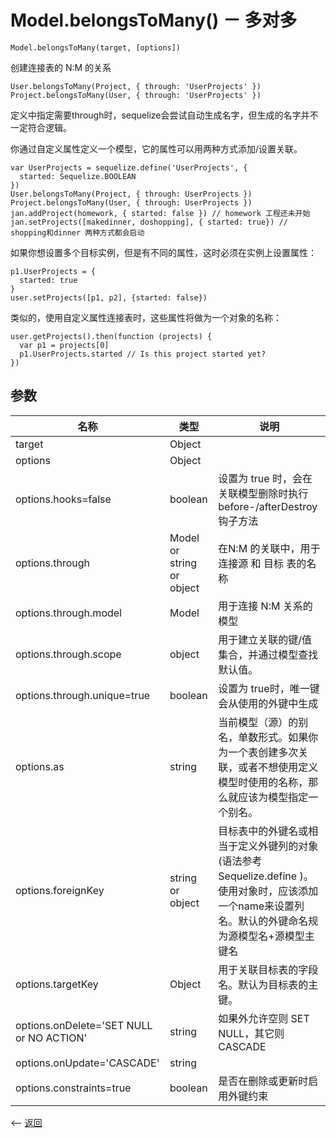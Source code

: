 # Model.belongsToMany() － 多对多

````
Model.belongsToMany(target, [options])
````

创建连接表的 N:M 的关系

````
User.belongsToMany(Project, { through: 'UserProjects' })
Project.belongsToMany(User, { through: 'UserProjects' })
````

定义中指定需要through时，sequelize会尝试自动生成名字，但生成的名字并不一定符合逻辑。

你通过自定义属性定义一个模型，它的属性可以用两种方式添加/设置关联。

````
var UserProjects = sequelize.define('UserProjects', {
  started: Sequelize.BOOLEAN
})
User.belongsToMany(Project, { through: UserProjects })
Project.belongsToMany(User, { through: UserProjects })
jan.addProject(homework, { started: false }) // homework 工程还未开始
jan.setProjects([makedinner, doshopping], { started: true}) // shopping和dinner 两种方式都会启动
````

如果你想设置多个目标实例，但是有不同的属性，这时必须在实例上设置属性：

````
p1.UserProjects = {
  started: true
}
user.setProjects([p1, p2], {started: false}) 
````

类似的，使用自定义属性连接表时，这些属性将做为一个对象的名称：

````
user.getProjects().then(function (projects) {
  var p1 = projects[0]
  p1.UserProjects.started // Is this project started yet?
})
````

## 参数

| 名称             | 类型            | 说明              |
| --------------- | --------------- | ---------------  |
| target         | Object          |                  |
| options         | Object          |    |
| options.hooks=false | boolean | 设置为 true 时，会在关联模型删除时执行 before-/afterDestroy 钩子方法 |
| options.through | Model or string or object |  在N:M 的关联中，用于连接源 和 目标 表的名称  |
| options.through.model | Model |  用于连接 N:M 关系的模型  |
| options.through.scope | object |  用于建立关联的键/值集合，并通过模型查找默认值。  |
| options.through.unique=true | boolean |  设置为 true时，唯一键会从使用的外键中生成  |
| options.as | string | 当前模型（源）的别名，单数形式。如果你为一个表创建多次关联，或者不想使用定义模型时使用的名称，那么就应该为模型指定一个别名。 |
| options.foreignKey | string or object  | 目标表中的外键名或相当于定义外键列的对象 (语法参考 Sequelize.define )。使用对象时，应该添加一个name来设置列名。默认的外键命名规为源模型名+源模型主键名|
| options.targetKey  | Object          |  用于关联目标表的字段名。默认为目标表的主键。 |
| options.onDelete='SET NULL or NO ACTION' | string | 如果外允许空则 SET NULL，其它则 CASCADE |
| options.onUpdate='CASCADE' | string |  |
| options.constraints=true | boolean | 是否在删除或更新时启用外键约束 |

                                             

<-- [返回](../catalogue.md)